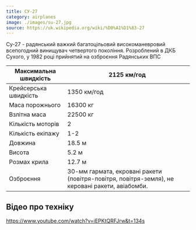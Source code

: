 ```yaml
---
title: СУ-27
category: airplanes
image: ./images/su-27.jpg
source: https://uk.wikipedia.org/wiki/%D0%A1%D1%83-27
---
```

Су-27 - радянський важкий багатоцільовий високоманевровий всепогодний винищувач четвертого покоління. Розроблений в ДКБ Сухого, у 1982 році прийнятий на озброєння Радянських ВПС

Максимальна швидкість  |  2125 км/год
------- | -------
Крейсерська швидкість | 1350 км/год
Маса порожнього | 16300 кг
Взлітна маса | 22500 кг
Кількість моторів | 2
Кількість екіпажу | 1-2
Довжина | 18.5 м
Висота | 5.2 м
Розмах крила | 12.7 м
Озброєння | 30-мм гармата, екровані ракети (повітря-повітря, повітря-земля), не керовані ракети, авіабомби. 

## Відео про техніку

https://www.youtube.com/watch?v=iEPKtQRFJrw&t=134s